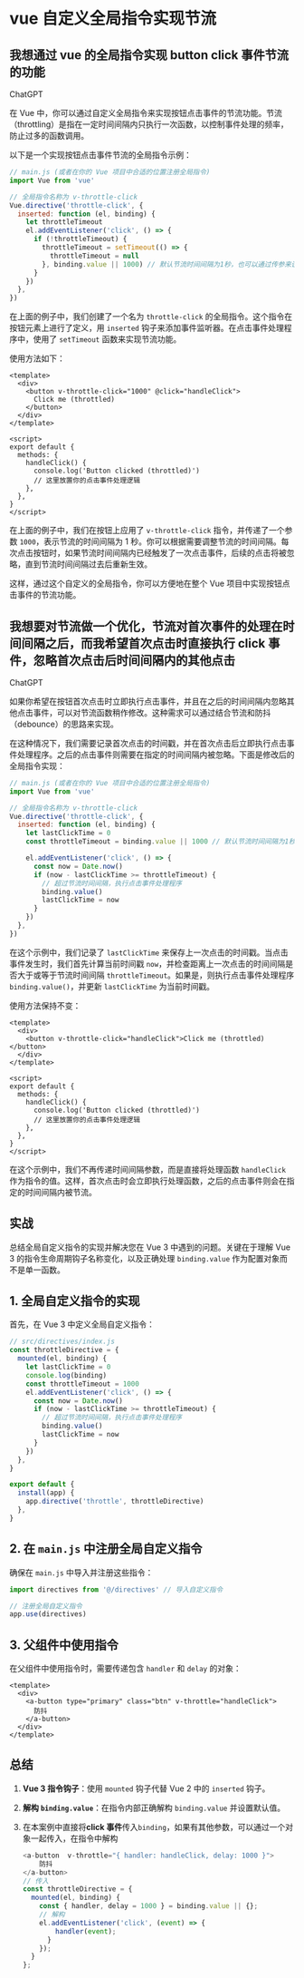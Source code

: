 # vue 自定义全局指令实现节流

## 我想通过 vue 的全局指令实现 button click 事件节流的功能

ChatGPT

在 Vue 中，你可以通过自定义全局指令来实现按钮点击事件的节流功能。节流（throttling）是指在一定时间间隔内只执行一次函数，以控制事件处理的频率，防止过多的函数调用。

以下是一个实现按钮点击事件节流的全局指令示例：

```js
// main.js (或者在你的 Vue 项目中合适的位置注册全局指令)
import Vue from 'vue'

// 全局指令名称为 v-throttle-click
Vue.directive('throttle-click', {
  inserted: function (el, binding) {
    let throttleTimeout
    el.addEventListener('click', () => {
      if (!throttleTimeout) {
        throttleTimeout = setTimeout(() => {
          throttleTimeout = null
        }, binding.value || 1000) // 默认节流时间间隔为1秒，也可以通过传参来设置节流时间
      }
    })
  },
})
```

在上面的例子中，我们创建了一个名为 `throttle-click` 的全局指令。这个指令在按钮元素上进行了定义，用 `inserted` 钩子来添加事件监听器。在点击事件处理程序中，使用了 `setTimeout` 函数来实现节流功能。

使用方法如下：

```vue
<template>
  <div>
    <button v-throttle-click="1000" @click="handleClick">
      Click me (throttled)
    </button>
  </div>
</template>

<script>
export default {
  methods: {
    handleClick() {
      console.log('Button clicked (throttled)')
      // 这里放置你的点击事件处理逻辑
    },
  },
}
</script>
```

在上面的例子中，我们在按钮上应用了 `v-throttle-click` 指令，并传递了一个参数 `1000`，表示节流的时间间隔为 1 秒。你可以根据需要调整节流的时间间隔。每次点击按钮时，如果节流时间间隔内已经触发了一次点击事件，后续的点击将被忽略，直到节流时间间隔过去后重新生效。

这样，通过这个自定义的全局指令，你可以方便地在整个 Vue 项目中实现按钮点击事件的节流功能。

## 我想要对节流做一个优化，节流对首次事件的处理在时间间隔之后，而我希望首次点击时直接执行 click 事件，忽略首次点击后时间间隔内的其他点击

ChatGPT

如果你希望在按钮首次点击时立即执行点击事件，并且在之后的时间间隔内忽略其他点击事件，可以对节流函数稍作修改。这种需求可以通过结合节流和防抖（debounce）的思路来实现。

在这种情况下，我们需要记录首次点击的时间戳，并在首次点击后立即执行点击事件处理程序。之后的点击事件则需要在指定的时间间隔内被忽略。下面是修改后的全局指令实现：

```js
// main.js (或者在你的 Vue 项目中合适的位置注册全局指令)
import Vue from 'vue'

// 全局指令名称为 v-throttle-click
Vue.directive('throttle-click', {
  inserted: function (el, binding) {
    let lastClickTime = 0
    const throttleTimeout = binding.value || 1000 // 默认节流时间间隔为1秒，也可以通过传参来设置节流时间

    el.addEventListener('click', () => {
      const now = Date.now()
      if (now - lastClickTime >= throttleTimeout) {
        // 超过节流时间间隔，执行点击事件处理程序
        binding.value()
        lastClickTime = now
      }
    })
  },
})
```

在这个示例中，我们记录了 `lastClickTime` 来保存上一次点击的时间戳。当点击事件发生时，我们首先计算当前时间戳 `now`，并检查距离上一次点击的时间间隔是否大于或等于节流时间间隔 `throttleTimeout`。如果是，则执行点击事件处理程序 `binding.value()`，并更新 `lastClickTime` 为当前时间戳。

使用方法保持不变：

```vue
<template>
  <div>
    <button v-throttle-click="handleClick">Click me (throttled)</button>
  </div>
</template>

<script>
export default {
  methods: {
    handleClick() {
      console.log('Button clicked (throttled)')
      // 这里放置你的点击事件处理逻辑
    },
  },
}
</script>
```

在这个示例中，我们不再传递时间间隔参数，而是直接将处理函数 `handleClick` 作为指令的值。这样，首次点击时会立即执行处理函数，之后的点击事件则会在指定的时间间隔内被节流。

## 实战

总结全局自定义指令的实现并解决您在 Vue 3 中遇到的问题。关键在于理解 Vue 3 的指令生命周期钩子名称变化，以及正确处理 `binding.value` 作为配置对象而不是单一函数。

## 1. 全局自定义指令的实现

首先，在 Vue 3 中定义全局自定义指令：

```js
// src/directives/index.js
const throttleDirective = {
  mounted(el, binding) {
    let lastClickTime = 0
    console.log(binding)
    const throttleTimeout = 1000
    el.addEventListener('click', () => {
      const now = Date.now()
      if (now - lastClickTime >= throttleTimeout) {
        // 超过节流时间间隔，执行点击事件处理程序
        binding.value()
        lastClickTime = now
      }
    })
  },
}

export default {
  install(app) {
    app.directive('throttle', throttleDirective)
  },
}
```

## 2. 在 `main.js` 中注册全局自定义指令

确保在 `main.js` 中导入并注册这些指令：

```js
import directives from '@/directives' // 导入自定义指令

// 注册全局自定义指令
app.use(directives)
```

## 3. 父组件中使用指令

在父组件中使用指令时，需要传递包含 `handler` 和 `delay` 的对象：

```vue
<template>
  <div>
    <a-button type="primary" class="btn" v-throttle="handleClick">
      防抖
    </a-button>
  </div>
</template>
```

## 总结

1. **Vue 3 指令钩子**：使用 `mounted` 钩子代替 Vue 2 中的 `inserted` 钩子。

2. **解构 `binding.value`**：在指令内部正确解构 `binding.value` 并设置默认值。

3. 在本案例中直接将**click 事件**传入`binding`，如果有其他参数，可以通过一个对象一起传入，在指令中解构

   ```js
   <a-button  v-throttle="{ handler: handleClick, delay: 1000 }">
       防抖
   </a-button>
   // 传入
   const throttleDirective = {
     mounted(el, binding) {
       const { handler, delay = 1000 } = binding.value || {};
       // 解构
       el.addEventListener('click', (event) => {
           handler(event);
         }
       });
     }
   };
   ```
